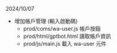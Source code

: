 2024/10/07
- 增加帳戶管理 (輸入啟動碼)
  - prod/coms/wa-user.js   帳戶按鈕
  - prod/html/gptbot.html  讀取帳戶資訊
  - prod/js/main.js        載入 wa-user 元件
